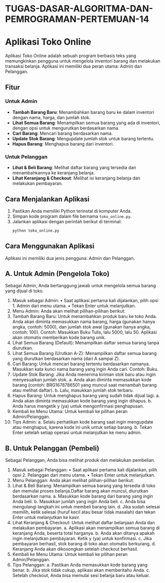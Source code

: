 # TUGAS-DASAR-ALGORITMA-DAN-PEMROGRAMAN-PERTEMUAN-14

# Aplikasi Toko Online

Aplikasi Toko Online adalah sebuah program berbasis teks yang memungkinkan pengguna untuk mengelola inventori barang dan melakukan transaksi belanja. Aplikasi ini memiliki dua peran utama: Admin dan Pelanggan.

## Fitur

### Untuk Admin
- **Tambah Barang Baru**: Menambahkan barang baru ke dalam inventori dengan nama, harga, dan jumlah stok.
- **Lihat Semua Barang**: Menampilkan semua barang yang ada di inventori, dengan opsi untuk mengurutkan berdasarkan nama.
- **Cari Barang**: Mencari barang berdasarkan nama.
- **Update Stok Barang**: Mengupdate jumlah stok untuk barang tertentu.
- **Hapus Barang**: Menghapus barang dari inventori.

### Untuk Pelanggan
- **Lihat & Beli Barang**: Melihat daftar barang yang tersedia dan menambahkannya ke keranjang belanja.
- **Lihat Keranjang & Checkout**: Melihat isi keranjang belanja dan melakukan pembayaran.

## Cara Menjalankan Aplikasi

1. Pastikan Anda memiliki Python terinstal di komputer Anda.
2. Simpan kode program dalam file bernama `toko_online.py`.
3. Jalankan aplikasi dengan perintah berikut di terminal:
   ```bash
   python toko_online.py

## Cara Menggunakan Aplikasi
   Aplikasi ini memiliki dua jenis pengguna: Admin dan Pelanggan.
## A. Untuk Admin (Pengelola Toko)
Sebagai Admin, Anda bertanggung jawab untuk mengelola semua barang yang dijual di toko.
1.	Masuk sebagai Admin:
   •	Saat aplikasi pertama kali dijalankan, pilih opsi 1. Admin dari menu utama.
   •	Tekan Enter untuk melanjutkan.
3.	Menu Admin: Anda akan melihat pilihan-pilihan berikut:
   1.	Tambah Barang Baru: Untuk menambahkan produk baru ke toko Anda.
      Anda akan diminta memasukkan nama barang, harga (gunakan hanya angka, contoh: 5000), dan jumlah stok awal (gunakan hanya angka, contoh: 100).
      Contoh: Masukkan Buku Tulis, lalu 5000, lalu 50. Aplikasi akan otomatis memberikan kode barang unik.
   2.	Lihat Semua Barang (Default): Menampilkan daftar semua barang tanpa diurutkan.
   3.	Lihat Semua Barang (Urutkan A-Z): Menampilkan daftar semua barang yang diurutkan berdasarkan nama (dari A sampai Z).
   4.	Cari Barang: Untuk mencari barang tertentu berdasarkan namanya.
      Masukkan kata kunci nama barang yang ingin Anda cari. Contoh: Buku.
   5.	Update Stok Barang: Jika Anda menerima kiriman stok baru atau ingin menyesuaikan jumlah stok.
      a.	Anda akan diminta memasukkan kode barang (contoh: BRG1678786501 yang muncul saat menambah barang atau melihat daftar).
      b.	Lalu, masukkan jumlah stok terbaru.
   6.	Hapus Barang: Untuk menghapus barang yang sudah tidak dijual lagi.
      a.	Anda akan diminta memasukkan kode barang yang ingin dihapus.
      b.	Anda harus mengetik y (ya) untuk mengonfirmasi penghapusan.
   7.	Kembali ke Menu Utama: Untuk kembali ke pilihan peran Admin/Pelanggan.
   8.	Tips Admin:
      a.	Selalu perhatikan kode barang saat ingin mengupdate atau menghapus, karena kode ini unik untuk setiap barang.
      b.	Tekan Enter setelah setiap operasi untuk melanjutkan ke menu admin.

## B. Untuk Pelanggan (Pembeli)
Sebagai Pelanggan, Anda bisa melihat produk dan melakukan pembelian.
1.	Masuk sebagai Pelanggan:
   •	Saat aplikasi pertama kali dijalankan, pilih opsi 2. Pelanggan dari menu utama.
   •	Tekan Enter untuk melanjutkan.
2.	Menu Pelanggan: Anda akan melihat pilihan-pilihan berikut:
   1.	Lihat & Beli Barang: Menampilkan semua barang yang tersedia di toko dan memulai proses belanja.Daftar barang akan muncul, diurutkan berdasarkan nama.
      a.	Masukkan kode barang dari barang yang ingin Anda beli.
      b.	Masukkan jumlah yang ingin Anda beli.
      c.	Anda bisa mengulangi langkah ini untuk membeli barang lain.
      d.	Jika sudah selesai memilih, ketik selesai (huruf kecil atau besar tidak masalah) dan tekan Enter untuk melanjutkan ke kasir.
   2.	Lihat Keranjang & Checkout: Untuk melihat daftar belanjaan Anda dan melakukan pembayaran.
      a.	Aplikasi akan menampilkan semua barang di keranjang Anda, beserta total harganya.
      b.	Anda akan ditanya apakah ingin melanjutkan pembayaran. Ketik y (ya) untuk konfirmasi.
      c.	Jika pembayaran berhasil, stok barang di toko akan otomatis berkurang.
      d.	Keranjang Anda akan dikosongkan setelah checkout berhasil.
   3.	Kembali ke Menu Utama: Untuk kembali ke pilihan peran Admin/Pelanggan.
   4.	Tips Pelanggan:
      a.	Pastikan Anda memasukkan kode barang yang benar.
      b.	Jika stok tidak cukup, aplikasi akan memberitahu Anda.
      c.	Setelah checkout, Anda bisa memulai sesi belanja baru atau keluar.


